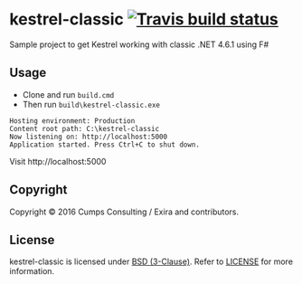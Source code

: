 # kestrel-classic [![Travis build status](https://travis-ci.org/CumpsD/kestrel-classic.png)](https://travis-ci.org/CumpsD/kestrel-classic)

Sample project to get Kestrel working with classic .NET 4.6.1 using F#

## Usage

* Clone and run `build.cmd`
* Then run `build\kestrel-classic.exe`

```
Hosting environment: Production
Content root path: C:\kestrel-classic
Now listening on: http://localhost:5000
Application started. Press Ctrl+C to shut down.
```

Visit http://localhost:5000

## Copyright

Copyright © 2016 Cumps Consulting / Exira and contributors.

## License

kestrel-classic is licensed under [BSD (3-Clause)](http://choosealicense.com/licenses/bsd-3-clause/ "Read more about the BSD (3-Clause) License"). Refer to [LICENSE](https://github.com/cumpsd/kestrel-classic/blob/master/LICENSE) for more information.
